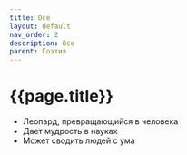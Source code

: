 ```yaml
---
title: Осе
layout: default
nav_order: 2
description: Осе
parent: Гоэтия
---
```


# {{page.title}}

- Леопард, превращающийся в человека
- Дает мудрость в науках
- Может сводить людей с ума

